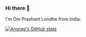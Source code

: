 ### Hi there 👋

I'm Om Prashant Londhe from India.

[![Anurag's GitHub stats](https://github-readme-stats.vercel.app/api?username=DevOM3&show_icons=true&theme=dark)](https://github.com/anuraghazra/github-readme-stats)

<!--
**DevOM3/DevOM3** is a ✨ _special_ ✨ repository because its `README.md` (this file) appears on your GitHub profile.

Here are some ideas to get you started:

- 🔭 I’m currently working on ...
- 🌱 I’m currently learning ...
- 👯 I’m looking to collaborate on ...
- 🤔 I’m looking for help with ...
- 💬 Ask me about ...
- 📫 How to reach me: ...
- 😄 Pronouns: ...
- ⚡ Fun fact: ...
-->
